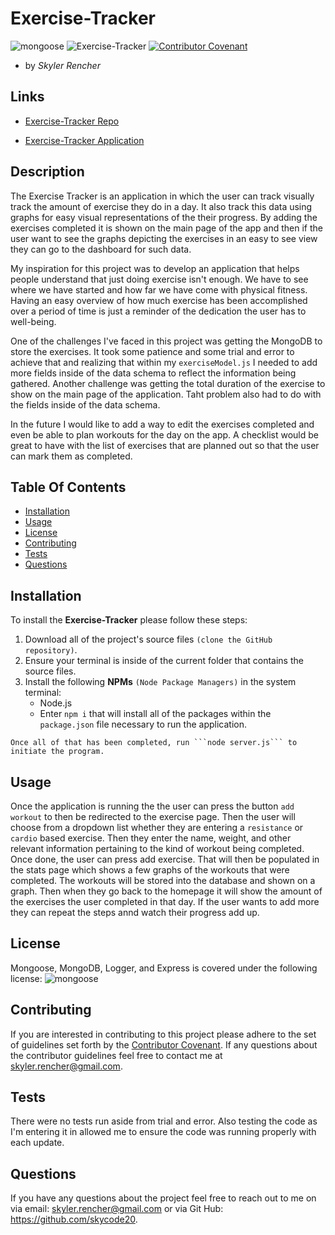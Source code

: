 # Exercise-Tracker

  ![mongoose](https://img.shields.io/npm/l/mongoose)
  ![Exercise-Tracker](https://img.shields.io/github/languages/top/skycode20/Exercise-Tracker)
  [![Contributor Covenant](https://img.shields.io/badge/Contributor%20Covenant-v2.0%20adopted-ff69b4.svg)](code_of_conduct.md)

  - by *Skyler Rencher*

  ## Links

  * [Exercise-Tracker Repo](https://github.com/skycode20/Exercise-Tracker)

  * [Exercise-Tracker Application](https://github.com/skycode20/Exercise-Tracker)
  
  ## Description    

  The Exercise Tracker is an application in which the user can track visually track the amount of exercise they do in a day. It also track this data using graphs for easy visual representations of the their progress. By adding the exercises completed it is shown on the main page of the app and then if the user want to see the graphs depicting the exercises in an easy to see view they can go to the dashboard for such data. 

  My inspiration for this project was to develop an application that helps people understand that just doing exercise isn't enough. We have to see where we have started and how far we have come with physical fitness. Having an easy overview of how much exercise has been accomplished over a period of time is just a reminder of the dedication the user has to well-being. 

  One of the challenges I've faced in this project was getting the MongoDB to store the exercises. It took some patience and some trial and error to achieve that and realizing that within my `exerciseModel.js` I needed to add more fields inside of the data schema to reflect the information being gathered. Another challenge was getting the total duration of the exercise to show on the main page of the application.  Taht problem also had to do with the fields inside of the data schema.

  In the future I would like to add a way to edit the exercises completed and even be able to plan workouts for the day on the app. A checklist would be great to have with the list of exercises that are planned out so that the user can mark them as completed. 

  ## Table Of Contents    

  * [Installation](#installation)
  * [Usage](#usage)
  * [License](#license)
  * [Contributing](#contributing)
  * [Tests](#tests)
  * [Questions](#questions)
  
  ## Installation    

  To install the **Exercise-Tracker** please follow these steps:

  1. Download all of the project's source files `(clone the GitHub repository)`.
  2. Ensure your terminal is inside of the current folder that contains the source files.
  3. Install the following **NPMs** `(Node Package Managers)` in the system terminal:
        * Node.js
        * Enter ```npm i``` that will install all of the packages within the `package.json` file necessary to run the application. 

    Once all of that has been completed, run ```node server.js``` to initiate the program.

  ## Usage    

  Once the application is running the the user can press the button `add workout` to then be redirected to the exercise page. Then the user will choose from a dropdown list whether they are entering a `resistance` or `cardio` based exercise. Then they enter the name, weight, and other relevant information pertaining to the kind of workout being completed. Once done, the user can press add exercise. That will then be populated in the stats page which shows a few graphs of the workouts that were completed. The workouts will be stored into the database and shown on a graph. Then when they go back to the homepage it will show the amount of the exercises the user completed in that day. If the user wants to add more they can repeat the steps annd watch their progress add up. 

  ## License    

  Mongoose, MongoDB, Logger, and Express is covered under the following license: ![mongoose](https://img.shields.io/npm/l/mongoose)

  ## Contributing     

  If you are interested in contributing to this project please adhere to the set of guidelines set forth by the [Contributor Covenant](https://www.contributor-covenant.org/version/2/0/code_of_conduct/). If any questions about the contributor guidelines feel free to contact me at skyler.rencher@gmail.com.

  ## Tests    

  There were no tests run aside from trial and error. Also testing the code as I'm entering it in allowed me to ensure the code was running properly with each update.

  ## Questions    

  If you have any questions about the project feel free to reach out to me on via email: skyler.rencher@gmail.com or via Git Hub: https://github.com/skycode20.


